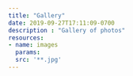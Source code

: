 ```yaml
---
title: "Gallery"
date: 2019-09-27T17:11:09-0700
description : "Gallery of photos"
resources:
- name: images
  params:
  src: '**.jpg'
---
```


